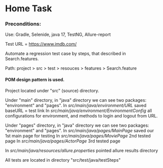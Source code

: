 # Home Task

### Preconditions: 
Use: Gradle, Selenide, java 17, TestNG, Allure-report

Test URL =  https://www.imdb.com/

Automate a regression test case by steps, that described in Search.features. 

Path: project > src > test > resouces > features > Search.feature


#### POM design pattern is used. 

Project located under "src" (source) directory.

Under "main" directory, in "java" directory we can see two packages: "environment" and "pages".
In *src/main/java/environment/URL* saved baseURL = test link
In *src/main/java/environment/EnvironmentConfig* all configurations for environment, and methods to  login and logout from URL.

Under "pages" directory, in "java" directory we can see two packages: "environment" and "pages".
In *src/main/java/pages/MainPage* saved our 1st main page for testing
In *src/main/java/pages/MoviePage* 2nd tested page
In *src/main/java/pages/ActorPage* 3rd tested page

In *src/main/java/resources/allure.properties* pointed allure results directory

All tests are located in directory "src/test/java/testSteps"

